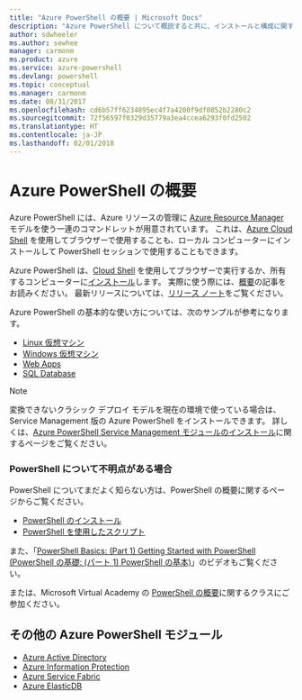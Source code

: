 ```yaml
---
title: "Azure PowerShell の概要 | Microsoft Docs"
description: "Azure PowerShell について概説すると共に、インストールと構成に関するページへのリンクを紹介します。"
author: sdwheeler
ms.author: sewhee
manager: carmonm
ms.product: azure
ms.service: azure-powershell
ms.devlang: powershell
ms.topic: conceptual
ms.manager: carmonm
ms.date: 08/31/2017
ms.openlocfilehash: cd6b57ff6234895ec4f7a4200f9df0852b2280c2
ms.sourcegitcommit: 72f56597f0329d35779a3ea4ccea6293f0fd2502
ms.translationtype: HT
ms.contentlocale: ja-JP
ms.lasthandoff: 02/01/2018
---
```

# <a name="overview-of-azure-powershell"></a>Azure PowerShell の概要

Azure PowerShell には、Azure リソースの管理に [Azure Resource Manager](/azure/azure-resource-manager/resource-group-overview) モデルを使う一連のコマンドレットが用意されています。 これは、[Azure Cloud Shell](/azure/cloud-shell/overview) を使用してブラウザーで使用することも、ローカル コンピューターにインストールして PowerShell セッションで使用することもできます。

Azure PowerShell は、[Cloud Shell](/azure/cloud-shell/overview) を使用してブラウザーで実行するか、所有するコンピューターに[インストール](install-azurerm-ps.md)します。 実際に使う際には、[概要](get-started-azureps.md)の記事をお読みください。 最新リリースについては、[リリース ノート](release-notes-azureps.md)をご覧ください。

Azure PowerShell の基本的な使い方については、次のサンプルが参考になります。

* [Linux 仮想マシン](/azure/virtual-machines/virtual-machines-linux-powershell-samples?toc=/powershell/azure/toc.json)
* [Windows 仮想マシン](/azure/virtual-machines/virtual-machines-windows-powershell-samples?toc=/powershell/azure/toc.json)
* [Web Apps](/azure/app-service-web/app-service-powershell-samples?toc=/powershell/azure/toc.json)
* [SQL Database](/azure/sql-database/sql-database-powershell-samples?toc=/powershell/azure/toc.json)

> [!NOTE]
> 変換できないクラシック デプロイ モデルを現在の環境で使っている場合は、Service Management 版の Azure PowerShell をインストールできます。 詳しくは、[Azure PowerShell Service Management モジュールのインストール](/powershell/azure/servicemanagement/install-azure-ps)に関するページをご覧ください。


### <a name="need-help-with-powershell"></a>PowerShell について不明点がある場合

PowerShell についてまだよく知らない方は、PowerShell の概要に関するページからご覧ください。

* [PowerShell のインストール](/powershell/scripting/installing-windows-powershell)
* [PowerShell を使用したスクリプト](/powershell/scripting/scripting-with-windows-powershell)

また、「[PowerShell Basics: (Part 1) Getting Started with PowerShell (PowerShell の基礎: (パート 1) PowerShell の基本)](https://channel9.msdn.com/Blogs/Taste-of-Premier/PowerShellBasicsPart1)」のビデオもご覧ください。

または、Microsoft Virtual Academy の [PowerShell の概要](https://mva.microsoft.com/liveevents/powershell-jumpstart)に関するクラスにご参加ください。

## <a name="other-azure-powershell-modules"></a>その他の Azure PowerShell モジュール

* [Azure Active Directory](/powershell/azure/active-directory/)
* [Azure Information Protection](/powershell/azure/aip/)
* [Azure Service Fabric](/powershell/azure/service-fabric/)
* [Azure ElasticDB](/powershell/azure/elasticdbjobs/)
